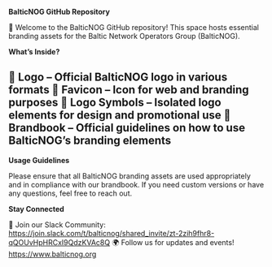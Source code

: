 **BalticNOG GitHub Repository**

🚀 Welcome to the BalticNOG GitHub repository! This space hosts essential branding assets for the Baltic Network Operators Group (BalticNOG).

**What’s Inside?**

📌 **Logo** – Official BalticNOG logo in various formats
📌 **Favicon** – Icon for web and branding purposes
📌 **Logo Symbols** – Isolated logo elements for design and promotional use
📌 **Brandbook** – Official guidelines on how to use BalticNOG’s branding elements
---
**Usage Guidelines**

Please ensure that all BalticNOG branding assets are used appropriately and in compliance with our brandbook. If you need custom versions or have any questions, feel free to reach out.

**Stay Connected**

💬 Join our Slack Community: https://join.slack.com/t/balticnog/shared_invite/zt-2zih9fhr8-qQOUvHpHRCxI9QdzKVAc8Q
🌍 Follow us for updates and events! https://www.balticnog.org
